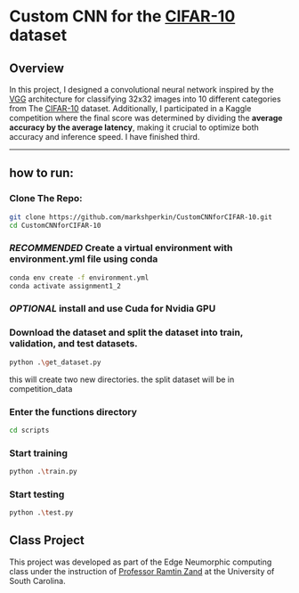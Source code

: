 
# Custom CNN for the [CIFAR-10](https://www.cs.toronto.edu/~kriz/cifar.html) dataset

## Overview
In this project, I designed a convolutional neural network inspired by the [VGG](https://arxiv.org/abs/1409.1556) architecture for classifying 32x32 images into 10 different categories from The [CIFAR-10](https://www.cs.toronto.edu/~kriz/cifar.html) dataset. Additionally, I participated in a Kaggle competition where the final score was determined by dividing the **average accuracy by the average latency**, making it crucial to optimize both accuracy and inference speed. I have finished third.

---
## how to run:
### Clone The Repo:
```bash
git clone https://github.com/markshperkin/CustomCNNforCIFAR-10.git
cd CustomCNNforCIFAR-10
```
### *RECOMMENDED* Create a virtual environment with environment.yml file using conda
```bash
conda env create -f environment.yml
conda activate assignment1_2
```
### *OPTIONAL* install and use Cuda for Nvidia GPU

### Download the dataset and split the dataset into train, validation, and test datasets.
```bash
python .\get_dataset.py
```
this will create two new directories. the split dataset will be in competition_data

### Enter the functions directory
```bash
cd scripts
```

### Start training
```bash
python .\train.py
```

### Start testing
```bash
python .\test.py
```

## Class Project

This project was developed as part of the Edge Neumorphic computing class under the instruction of [Professor Ramtin Zand](https://sc.edu/study/colleges_schools/engineering_and_computing/faculty-staff/zand.php) at the University of South Carolina.

